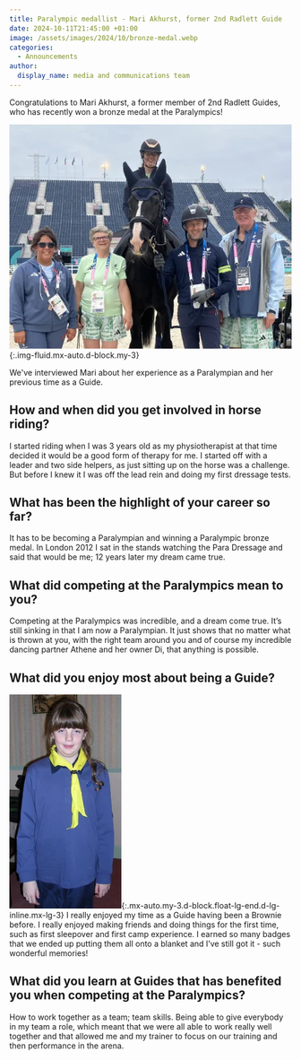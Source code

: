```yaml
---
title: Paralympic medallist - Mari Akhurst, former 2nd Radlett Guide
date: 2024-10-11T21:45:00 +01:00
image: /assets/images/2024/10/bronze-medal.webp
categories:
  - Announcements
author:
  display_name: media and communications team
---
```

Congratulations to Mari Akhurst, a former member of 2nd Radlett Guides, who has recently won a bronze medal at the Paralympics!

![Mari on her horse, Athene](/assets/images/2024/10/paris.webp){:.img-fluid.mx-auto.d-block.my-3}

We've interviewed Mari about her experience as a Paralympian and her previous time as a Guide.

## How and when did you get involved in horse riding?

I started riding when I was 3 years old as my physiotherapist at that time decided it would be a good form of therapy for me. I started off with a leader and two side helpers, as just sitting up on the horse was a challenge. But before I knew it I was off the lead rein and doing my first dressage tests.

## What has been the highlight of your career so far?

It has to be becoming a Paralympian and winning a Paralympic bronze medal. In London 2012 I sat in the stands watching the Para Dressage and said that would be me; 12 years later my dream came true.

## What did competing at the Paralympics mean to you?

Competing at the Paralympics was incredible, and a dream come true. It’s still sinking in that I am now a Paralympian. It just shows that no matter what is thrown at you, with the right team around you and of course my incredible dancing partner Athene and her owner Di, that anything is possible.

## What did you enjoy most about being a Guide?

![Mari in her Guiding uniform](/assets/images/2024/10/guiding.webp){:.mx-auto.my-3.d-block.float-lg-end.d-lg-inline.mx-lg-3}
I really enjoyed my time as a Guide having been a Brownie before. I really enjoyed making friends and doing things for the first time, such as first sleepover and first camp experience. I earned so many badges that we ended up putting them all onto a blanket and I’ve still got it - such wonderful memories!

## What did you learn at Guides that has benefited you when competing at the Paralympics?

How to work together as a team; team skills. Being able to give everybody in my team a role, which meant that we were all able to work really well together and that allowed me and my trainer to focus on our training and then performance in the arena.
